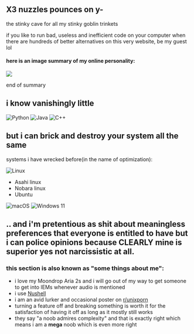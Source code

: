 ## X3 nuzzles pounces on y-

the stinky cave for all my stinky goblin trinkets

if you like to run bad, useless and inefficient code on your computer when there are hundreds of better alternatives on this very website, be my guest lol

#### here is an image summary of my online personality:
![](https://external-content.duckduckgo.com/iu/?u=https%3A%2F%2Fmedia1.tenor.com%2Fm%2F-UJf65NkDDkAAAAC%2Fkissing-boys.gif&f=1&nofb=1&ipt=ff14076d5f05ffc917d04b427c185b1471def5b67323f2ca9639881ca3a8f778&ipo=images)

end of summary

## i know vanishingly little
![Python](https://img.shields.io/badge/python-3670A0?style=for-the-badge&logo=python&logoColor=ffdd54)
![Java](https://img.shields.io/badge/java-%23ED8B00.svg?style=for-the-badge&logo=openjdk&logoColor=white)
![C++](https://img.shields.io/badge/c++-%2300599C.svg?style=for-the-badge&logo=c%2B%2B&logoColor=white)

## but i can brick and destroy your system all the same
systems i have wrecked before(in the name of optimization):

![Linux](https://img.shields.io/badge/Linux-FCC624?style=for-the-badge&logo=linux&logoColor=black)

- Asahi linux
- Nobara linux
- Ubuntu

![macOS](https://img.shields.io/badge/mac%20os-000000?style=for-the-badge&logo=macos&logoColor=F0F0F0)
![Windows 11](https://img.shields.io/badge/Windows%2011-%230079d5.svg?style=for-the-badge&logo=Windows%2011&logoColor=white)

## .. and i'm pretentious as shit about meaningless preferences that everyone is entitled to have but i can police opinions because CLEARLY mine is superior yes not narcissistic at all.
### this section is also known as "some things about me":
- i love my Moondrop Aria 2s and i will go out of my way to get someone to get into IEMs whenever audio is mentioned
- i use [Nushell](https://github.com/nushell/nushell)
- i am an avid lurker and occasional poster on [r/unixporn](https://reddit.com/r/unixporn)
- turning a feature off and breaking something is worth it for the satisfaction of having it off as long as it mostly still works
- they say "a noob admires complexity" and that is exactly right which means i am a **mega** noob which is even more right
